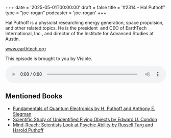 +++
date = '2025-05-01T00:00:00'
draft = false
title = '#2314 - Hal Puthoff'
type = "joe-rogan"
podcaster = 'joe-rogan'
+++

Hal Puthoff is a physicist researching energy generation, space propulsion, and other related topics. He is the president  and CEO of EarthTech International, Inc., and director of the Institute for Advanced Studies at Austin. 

www.earthtech.org



This episode is brought to you by Visible.

<audio controls style="width: 100%; max-width: 800px;">
  <source src="https://traffic.megaphone.fm/GLT1895618179.mp3?updated=1746119751" type="audio/mpeg">
  Your browser does not support the audio element.
</audio>

## Mentioned Books

- [Fundamentals of Quantum Electronics by H. Puthoff and Anthony E. Siegman](https://www.amazon.com/s?k=Fundamentals+of+Quantum+Electronics+by+H.+Puthoff+and+Anthony+E.+Siegman&tag=podcaststoboo-20)
- [Scientific Study of Unidentified Flying Objects by Edward U. Condon](https://www.amazon.com/s?k=Scientific+Study+of+Unidentified+Flying+Objects+by+Edward+U.+Condon&tag=podcaststoboo-20)
- [Mind-Reach: Scientists Look at Psychic Ability by Russell Targ and Harold Puthoff](https://www.amazon.com/s?k=Mind-Reach:+Scientists+Look+at+Psychic+Ability+by+Russell+Targ+and+Harold+Puthoff&tag=podcaststoboo-20)